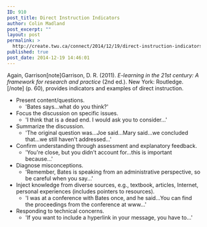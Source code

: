 ```yaml
---
ID: 910
post_title: Direct Instruction Indicators
author: Colin Madland
post_excerpt: ""
layout: post
permalink: >
  http://create.twu.ca/connect/2014/12/19/direct-instruction-indicators/
published: true
post_date: 2014-12-19 14:46:01
---
```

Again, Garrison[note]Garrison, D. R. (2011). <em>E-learning in the 21st century: A framework for research and practice</em> (2nd ed.). New York: Routledge. [/note] (p. 60), provides indicators and examples of direct instruction.
<ul>
	<li>Present content/questions.
<ul>
	<li>'Bates says...what do you think?'</li>
</ul>
</li>
	<li>Focus the discussion on specific issues.
<ul>
	<li>'I think that is a dead end. I would ask you to consider...'</li>
</ul>
</li>
	<li>Summarize the discussion.
<ul>
	<li>'The original question was...Joe said...Mary said...we concluded that...we still haven't addressed...'</li>
</ul>
</li>
	<li>Confirm understanding through assessment and explanatory feedback.
<ul>
	<li>'You're close, but you didn't account for...this is important because...'</li>
</ul>
</li>
	<li>Diagnose misconceptions.
<ul>
	<li>'Remember, Bates is speaking from an administrative perspective, so be careful when you say...'</li>
</ul>
</li>
	<li>Inject knowledge from diverse sources, e.g., textbook, articles, Internet, personal experiences (includes pointers to resources).
<ul>
	<li>'I was at a conference with Bates once, and he said...You can find the proceedings from the conference at www...'</li>
</ul>
</li>
	<li>Responding to technical concerns.
<ul>
	<li>'If you want to include a hyperlink in your message, you have to...'</li>
</ul>
</li>
</ul>
&nbsp;